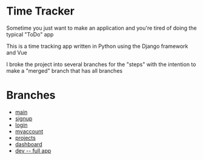 # Time Tracker

Sometime you just want to make an application and you're tired of doing the typical "ToDo" app

This is a time tracking app written in Python using the Django framework and Vue

I broke the project into several branches for the "steps" with the intention to make a "merged" branch that has all branches

# Branches

- [main](https://github.com/pierrecdevs/time-tracker-app/tree/main)
- [signup](https://github.com/pierrecdevs/time-tracker-app/tree/signup)
- [login](https://github.com/pierrecdevs/time-tracker-app/tree/login)
- [myaccount](https://github.com/pierrecdevs/time-tracker-app/tree/myaccount)
- [projects](https://github.com/pierrecdevs/time-tracker-app/tree/projects)
- [dashboard](https://github.com/pierrecdevs/time-tracker-app/tree/dashboard)
- [dev -- full app](https://github.com/pierrecdevs/time-tracker-app/tree/dev)
